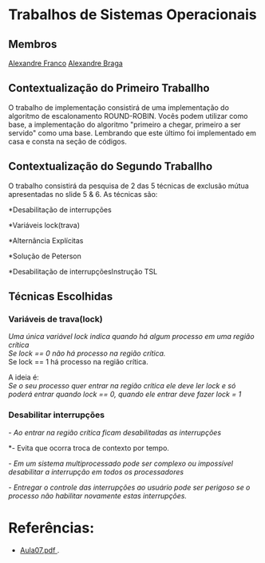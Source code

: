 # Trabalhos de Sistemas Operacionais


## Membros
[Alexandre Franco](https://github.com/AlexDcoder)
[Alexandre Braga](https://github.com/xandili)

## Contextualização do Primeiro Traballho
O trabalho de implementação consistirá de uma implementação do algoritmo de escalonamento ROUND-ROBIN. Vocês podem utilizar como base, a implementação do algoritmo "primeiro a chegar, primeiro a ser servido" como uma base. Lembrando que este último foi implementado em casa e consta na seção de códigos.

## Contextualização do Segundo Traballho
O trabalho consistirá da pesquisa de 2 das 5 técnicas de exclusão mútua apresentadas no slide 5 & 6. 
As técnicas são:

*Desabilitação de  interrupções

*Variáveis lock(trava)

*Alternância Explícitas

*Solução de Peterson

*Desabilitação de  interrupçõesInstrução TSL

## Técnicas Escolhidas

### Variáveis de trava(lock)
*Uma única variável lock indica quando há
algum processo em uma região crítica*  
*Se lock == 0 não há processo na região
crítica.*   
Se lock == 1 há processo na região crítica. 

A ideia é:  
*Se o seu processo quer entrar na
região crítica ele deve ler lock e só poderá
entrar quando lock == 0, quando ele entrar deve fazer lock = 1*

### Desabilitar interrupções
*- Ao entrar na região crítica ficam desabilitadas
as interrupções*

*- Evita que ocorra troca de contexto por tempo.

*- Em um sistema multiprocessado pode ser
complexo ou impossível desabilitar a
interrupção em todos os processadores*

*- Entregar o controle das interrupções ao usuário
pode ser perigoso se o processo não habilitar
novamente estas interrupções.*


# Referências:
* [Aula07.pdf
](https://docente.ifrn.edu.br/tadeuferreira/disciplinas/2016.1/sistemas-operacionais/Aula07.pdf).
